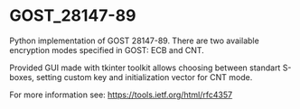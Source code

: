# GOST_28147-89
Python implementation of GOST 28147-89.
There are two available encryption modes specified in GOST: ECB and CNT.

Provided GUI made with tkinter toolkit allows choosing between standart S-boxes, setting custom key and initialization vector for CNT mode. 

For more information see: https://tools.ietf.org/html/rfc4357
